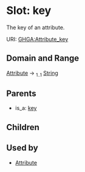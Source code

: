 
# Slot: key


The key of an attribute.

URI: [GHGA:Attribute_key](https://w3id.org/GHGA/Attribute_key)


## Domain and Range

[Attribute](Attribute.md) &#8594;  <sub>1..1</sub> [String](types/String.md)

## Parents

 *  is_a: [key](key.md)

## Children


## Used by

 * [Attribute](Attribute.md)
